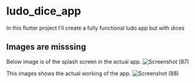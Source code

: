 # ludo_dice_app

In this flutter project I'll create a fully functional ludo app but with dices

## Images are misssing

Below image is of the splash screen in the actual app.
![Screenshot (87)](https://user-images.githubusercontent.com/70236162/138032212-08b26c50-1dac-42ec-be68-37876a8afe13.png)

This images shows the actual working of the app.
![Screenshot (88)](https://user-images.githubusercontent.com/70236162/138032219-4bc736a3-7d3f-4431-bc0e-8e2f0b231ac9.png)
